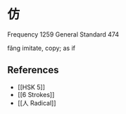 # 仿
Frequency 1259
General Standard 474

fǎng
imitate, copy; as if

## References
- [[HSK 5]]
- [[6 Strokes]]
- [[人 Radical]]